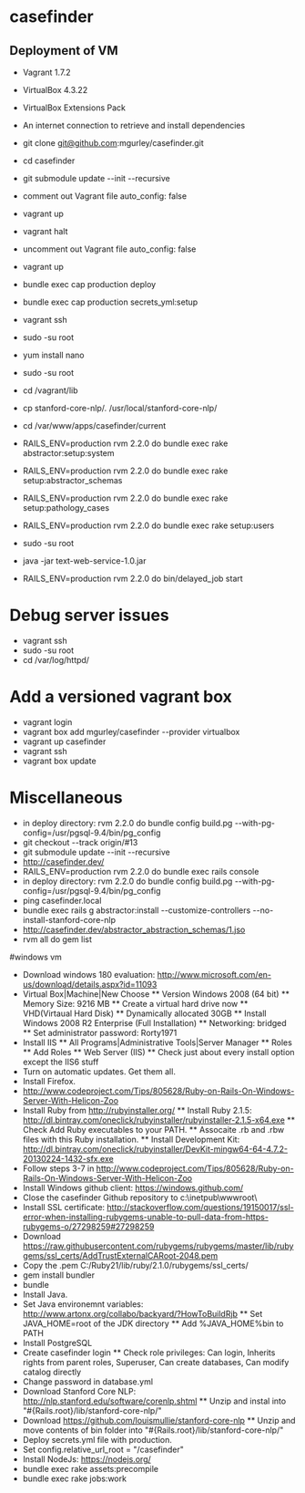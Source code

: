 # casefinder

## Deployment of VM

* Vagrant 1.7.2

* VirtualBox 4.3.22

* VirtualBox Extensions Pack

* An internet connection to retrieve and install dependencies

* git clone git@github.com:mgurley/casefinder.git

* cd casefinder

* git submodule update --init --recursive

* comment out Vagrant file auto_config: false

* vagrant up

* vagrant halt

* uncomment out Vagrant file auto_config: false

* vagrant up

* bundle exec cap production deploy

* bundle exec cap production secrets_yml:setup

* vagrant ssh

* sudo -su root

* yum install nano

* sudo -su root

* cd /vagrant/lib

* cp stanford-core-nlp/*.* /usr/local/stanford-core-nlp/

* cd /var/www/apps/casefinder/current

* RAILS_ENV=production rvm 2.2.0 do bundle exec rake abstractor:setup:system

* RAILS_ENV=production rvm 2.2.0 do bundle exec rake setup:abstractor_schemas

* RAILS_ENV=production rvm 2.2.0 do bundle exec rake setup:pathology_cases

* RAILS_ENV=production rvm 2.2.0 do bundle exec rake setup:users

* sudo -su root

* java -jar text-web-service-1.0.jar

* RAILS_ENV=production rvm 2.2.0 do bin/delayed_job start


# Debug server issues
* vagrant ssh
* sudo -su root
* cd /var/log/httpd/

# Add a versioned vagrant box
* vagrant login
* vagrant box add mgurley/casefinder --provider virtualbox
* vagrant up casefinder
* vagrant ssh
* vagrant box update

# Miscellaneous
* in deploy directory: rvm 2.2.0 do  bundle config build.pg --with-pg-config=/usr/pgsql-9.4/bin/pg_config
* git checkout --track origin/\#13
* git submodule update --init --recursive
* http://casefinder.dev/
* RAILS_ENV=production rvm 2.2.0 do bundle exec rails console
* in deploy directory: rvm 2.2.0 do  bundle config build.pg --with-pg-config=/usr/pgsql-9.4/bin/pg_config
* ping casefinder.local
* bundle exec rails g abstractor:install --customize-controllers --no-install-stanford-core-nlp
* http://casefinder.dev/abstractor_abstraction_schemas/1.jso
* rvm all do gem list

#windows vm
* Download windows 180 evaluation:  http://www.microsoft.com/en-us/download/details.aspx?id=11093
* Virtual Box|Machine|New Choose
** Version Windows 2008 (64 bit)
** Memory Size: 9216 MB
** Create a virtual hard drive now
** VHD(Virtaual Hard Disk)
** Dynamically allocated 30GB
** Install Windows 2008 R2 Enterprise (Full Installation)
** Networking: bridged
** Set administrator password: Rorty1971
* Install IIS
** All Programs|Administrative Tools|Server Manager
** Roles
** Add Roles
** Web Server (IIS)
** Check just about every install option except the IIS6 stuff
* Turn on automatic updates.  Get them all.
* Install Firefox.
* http://www.codeproject.com/Tips/805628/Ruby-on-Rails-On-Windows-Server-With-Helicon-Zoo
* Install Ruby from http://rubyinstaller.org/
** Install Ruby 2.1.5: http://dl.bintray.com/oneclick/rubyinstaller/rubyinstaller-2.1.5-x64.exe
** Check Add Ruby executables to your PATH.
** Assocaite .rb and .rbw files with this Ruby installation.
** Install Development Kit: http://dl.bintray.com/oneclick/rubyinstaller/DevKit-mingw64-64-4.7.2-20130224-1432-sfx.exe
* Follow steps 3-7 in http://www.codeproject.com/Tips/805628/Ruby-on-Rails-On-Windows-Server-With-Helicon-Zoo
* Install Windows github client: https://windows.github.com/
* Close the casefinder Github repository to c:\inetpub\wwwroot\
* Install SSL certificate: http://stackoverflow.com/questions/19150017/ssl-error-when-installing-rubygems-unable-to-pull-data-from-https-rubygems-o/27298259#27298259
* Download https://raw.githubusercontent.com/rubygems/rubygems/master/lib/rubygems/ssl_certs/AddTrustExternalCARoot-2048.pem
* Copy the .pem C:/Ruby21/lib/ruby/2.1.0/rubygems/ssl_certs/
* gem install bundler
* bundle
* Install Java.
* Set Java environemnt variables: http://www.artonx.org/collabo/backyard/?HowToBuildRjb
** Set JAVA_HOME=root of the JDK directory
** Add %JAVA_HOME%bin to PATH
* Install PostgreSQL
* Create casefinder login
** Check role privileges: Can login, Inherits rights from parent roles, Superuser, Can create databases, Can modify catalog directly
* Change password in database.yml
* Download Stanford Core NLP: http://nlp.stanford.edu/software/corenlp.shtml
** Unzip and instal into "#{Rails.root}/lib/stanford-core-nlp/"
* Download https://github.com/louismullie/stanford-core-nlp
** Unzip and move contents of bin folder into "#{Rails.root}/lib/stanford-core-nlp/"
* Deploy secrets.yml file with production.
* Set config.relative_url_root = "/casefinder"
* Install NodeJs: https://nodejs.org/
* bundle exec rake assets:precompile
* bundle exec rake jobs:work